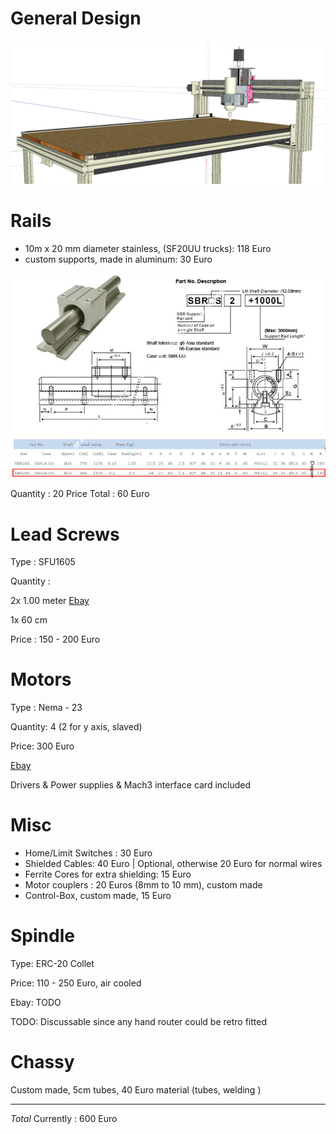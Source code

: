 # General Design

![Design](./Router-102-Profile.png)

# Rails

- 10m x 20 mm diameter stainless, (SF20UU trucks):  118 Euro 
- custom supports, made in aluminum: 30 Euro

![](Accordion-bellow-protective-cover-fit-the-SBR20UU-linear-bearing.jpg)

Quantity : 20
Price Total : 60 Euro

# Lead Screws

Type : SFU1605

Quantity : 

2x 1.00 meter [Ebay](https://www.ebay.de/itm/EU-No-VAT-SFU1605-L800mm-Ballscrew-end-machined-Nut-BK-BF12-Support-Nut-housing/162964857789?hash=item25f17663bd:g:tOgAAOSwUoNaF9DN)

1x 60 cm 

Price : 150 - 200 Euro

# Motors

Type : Nema - 23

Quantity: 4 (2 for y axis, slaved)

Price: 300 Euro

[Ebay](https://www.ebay.es/itm/ACT-Motor-GmbH-4Axis-Nema23-CNC-Kit-23HS2442-Single-Shaft-4-2A-112mm-425oz-in/253051277058?hash=item3aeb080f02:g:rw4AAOSwIGlZbdCU)

Drivers & Power supplies & Mach3 interface card included

# Misc

- Home/Limit Switches : 30 Euro
- Shielded Cables: 40 Euro | Optional, otherwise 20 Euro for normal wires
- Ferrite Cores for extra shielding: 15 Euro
- Motor couplers : 20 Euros (8mm to 10 mm), custom made
- Control-Box, custom made, 15 Euro

# Spindle

Type: ERC-20 Collet

Price:  110 - 250 Euro, air cooled

Ebay: TODO

TODO: Discussable since any hand router could be retro fitted

# Chassy

Custom made, 5cm tubes, 40 Euro material (tubes, welding )

----------------------------------------------------------

*Total* Currently : 600 Euro 

















